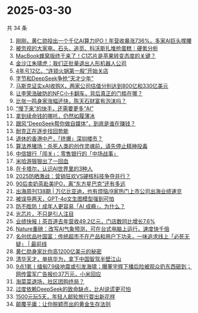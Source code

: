 # 2025-03-30

共 34 条

<!-- BEGIN 36KR -->
<!-- 最后更新时间 2025-03-30 08:46:21 +0800 -->
1. [刚刚，黄仁勋投出一个千亿AI算力IPO！年营收暴涨736%，多家AI巨头撑腰](https://36kr.com/p/3226527181012099)
1. [被忽视的大家电，石头、追觅、科沃斯扎堆抢蛋糕｜硬氪分析](https://36kr.com/p/3225666046508422)
1. [MacBook蜂窝版终于来了！C1芯片是苹果转变态度的关键？](https://36kr.com/p/3226807040615937)
1. [金沙江朱啸虎：我们正批量退出人形机器人公司](https://36kr.com/p/3226797563903364)
1. [4年亏12亿，“连锁火锅第一股”开始关店](https://36kr.com/p/3226686114626949)
1. [字节和DeepSeek争抢“天才少年”](https://36kr.com/p/3226984859532420)
1. [马斯克证实xAI收购X，两家公司估值分别达到800亿和330亿美元](https://36kr.com/p/3226690407939459)
1. [让李荣浩破防的NFC小卡翻车，背后真正的门槛在哪？](https://36kr.com/p/3226697373351044)
1. [比张一鸣身家涨幅还快，陈天石财富有泡沫吗？](https://36kr.com/p/3226065932396033)
1. [“慢下来”的快手，还需要更多“AI”](https://36kr.com/p/3226048180124803)
1. [拿到续命钱的哪吒，仍然如履薄冰](https://36kr.com/p/3226643557399939)
1. [跟风“DeepSeek帮你做自媒体”，到底是谁在赚钱？](https://36kr.com/p/3226847639534978)
1. [耐克正在逐步找回势能](https://36kr.com/p/3225938474663048)
1. [退休的香港中产，「挤爆」深圳楼市？](https://36kr.com/p/3226638897560966)
1. [算法养猪场：杀死人类的创作灵魂前，请先停止精神投毒](https://36kr.com/p/3225891526599940)
1. [中信银行「闯关」：零售银行的「中场战事」](https://36kr.com/p/3225915731721344)
1. [米哈游狠狠出了一回血](https://36kr.com/p/3226806117629320)
1. [在卡塔尔，认识AI世界里的3种人](https://36kr.com/p/3226581149940864)
1. [2025防晒激战：营销狂欢VS硬核科技争夺并行？](https://36kr.com/p/3225920566492546)
1. [90后卖奶茶赴美IPO，离“东方星巴克”还有多远](https://36kr.com/p/3226798450539651)
1. [出海周刊138期 | 万亿比亚迪，也有烦恼/9家热门上市公司出海业绩速览](https://36kr.com/p/3226696033090693)
1. [被误导两天，GPT-4o文生图模型强到可怕](https://36kr.com/p/3226788210179458)
1. [防不胜防！成年人更容易「AI 成瘾」，为什么？](https://36kr.com/p/3226815941754246)
1. [光芯片，不只是引人注目](https://36kr.com/p/3226818908224902)
1. [业绩快报丨茶百道去年营收49.2亿元，门店数同比增长7.6%](https://36kr.com/p/3226661015944585)
1. [Nature重磅：改写AI气象预测，可在台式电脑上运行，速度快千倍](https://36kr.com/p/3226816678837378)
1. [名创优品叶国富：传统超市不在产品和用户下功夫，一味追求线上「必死无疑」 | 最前线](https://36kr.com/p/3227438006418566)
1. [黄仁勋身家比你高1200亿美元的秘密](https://36kr.com/p/3184575690464901)
1. [清华天才，单挑华为，拿下中国智驾半壁江山](https://36kr.com/p/3225916831480965)
1. [9点1氪丨缅甸7.9级地震或引发海啸；曝董宇辉下播后险被观众扔东西砸到；网传雷军广告报价37万元，小米回应](https://36kr.com/p/3226109709073537)
1. [淘菜菜退场，社区团购终局？](https://36kr.com/p/3225906791447944)
1. [过度依赖DeepSeek的致命缺点，比AI说谎更可怕](https://36kr.com/p/3224218286934919)
1. [1500元玩5天，年轻人邮轮旅行耍出新花样](https://36kr.com/p/3225959400471937)
1. [颠覆平庸：让你脱颖而出的黄金生存法则](https://36kr.com/p/3181844222759810)
<!-- END 36KR -->